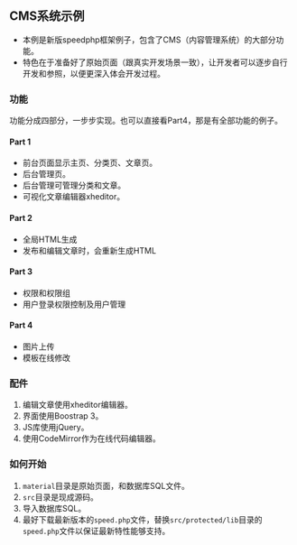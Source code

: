 ## CMS系统示例

- 本例是新版speedphp框架例子，包含了CMS（内容管理系统）的大部分功能。
- 特色在于准备好了原始页面（跟真实开发场景一致），让开发者可以逐步自行开发和参照，以便更深入体会开发过程。

### 功能

功能分成四部分，一步步实现。也可以直接看Part4，那是有全部功能的例子。

#### Part 1

- 前台页面显示主页、分类页、文章页。
- 后台管理页。
- 后台管理可管理分类和文章。
- 可视化文章编辑器xheditor。

#### Part 2

- 全局HTML生成
- 发布和编辑文章时，会重新生成HTML

#### Part 3

- 权限和权限组
- 用户登录权限控制及用户管理

#### Part 4

- 图片上传
- 模板在线修改

### 配件

1. 编辑文章使用xheditor编辑器。
2. 界面使用Boostrap 3。
3. JS库使用jQuery。
4. 使用CodeMirror作为在线代码编辑器。

### 如何开始

1. ```material```目录是原始页面，和数据库SQL文件。
2. ```src```目录是现成源码。
3. 导入数据库SQL。
4. 最好下载最新版本的```speed.php```文件，替换```src/protected/lib```目录的```speed.php```文件以保证最新特性能够支持。
